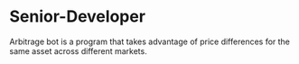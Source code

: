 # Senior-Developer
Arbitrage bot is a program that takes advantage of price differences for the same asset across different markets.
